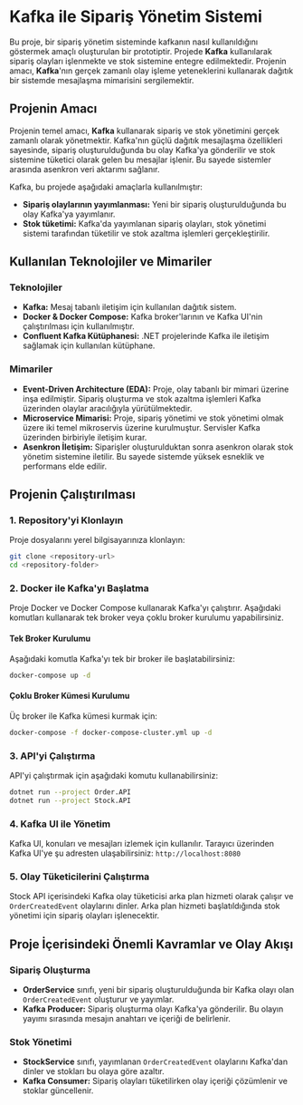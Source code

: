 # Kafka ile Sipariş Yönetim Sistemi

Bu proje, bir sipariş yönetim sisteminde kafkanın nasıl kullanıldığını göstermek amaçlı oluşturulan bir prototiptir. Projede **Kafka** kullanılarak sipariş olayları işlenmekte ve stok sistemine entegre edilmektedir. Projenin amacı, **Kafka**'nın gerçek zamanlı olay işleme yeteneklerini kullanarak dağıtık bir sistemde mesajlaşma mimarisini sergilemektir.

## Projenin Amacı

Projenin temel amacı, **Kafka** kullanarak sipariş ve stok yönetimini gerçek zamanlı olarak yönetmektir. Kafka'nın güçlü dağıtık mesajlaşma özellikleri sayesinde, sipariş oluşturulduğunda bu olay Kafka'ya gönderilir ve stok sistemine tüketici olarak gelen bu mesajlar işlenir. Bu sayede sistemler arasında asenkron veri aktarımı sağlanır.

Kafka, bu projede aşağıdaki amaçlarla kullanılmıştır:
- **Sipariş olaylarının yayımlanması:** Yeni bir sipariş oluşturulduğunda bu olay Kafka'ya yayımlanır.
- **Stok tüketimi:** Kafka'da yayımlanan sipariş olayları, stok yönetimi sistemi tarafından tüketilir ve stok azaltma işlemleri gerçekleştirilir.

## Kullanılan Teknolojiler ve Mimariler

### Teknolojiler
- **Kafka:** Mesaj tabanlı iletişim için kullanılan dağıtık sistem.
- **Docker & Docker Compose:** Kafka broker'larının ve Kafka UI'nin çalıştırılması için kullanılmıştır.
- **Confluent Kafka Kütüphanesi:** .NET projelerinde Kafka ile iletişim sağlamak için kullanılan kütüphane.

### Mimariler
- **Event-Driven Architecture (EDA):** Proje, olay tabanlı bir mimari üzerine inşa edilmiştir. Sipariş oluşturma ve stok azaltma işlemleri Kafka üzerinden olaylar aracılığıyla yürütülmektedir.
- **Microservice Mimarisi:** Proje, sipariş yönetimi ve stok yönetimi olmak üzere iki temel mikroservis üzerine kurulmuştur. Servisler Kafka üzerinden birbiriyle iletişim kurar.
- **Asenkron İletişim:** Siparişler oluşturulduktan sonra asenkron olarak stok yönetim sistemine iletilir. Bu sayede sistemde yüksek esneklik ve performans elde edilir.

## Projenin Çalıştırılması

### 1. Repository'yi Klonlayın

Proje dosyalarını yerel bilgisayarınıza klonlayın:

```bash
git clone <repository-url> 
cd <repository-folder>
```

### 2. Docker ile Kafka'yı Başlatma

Proje Docker ve Docker Compose kullanarak Kafka'yı çalıştırır. Aşağıdaki komutları kullanarak tek broker veya çoklu broker kurulumu yapabilirsiniz.

#### Tek Broker Kurulumu

Aşağıdaki komutla Kafka'yı tek bir broker ile başlatabilirsiniz:

```bash
docker-compose up -d
```


#### Çoklu Broker Kümesi Kurulumu

Üç broker ile Kafka kümesi kurmak için:

```bash
docker-compose -f docker-compose-cluster.yml up -d
```


### 3. API'yi Çalıştırma

API'yi çalıştırmak için aşağıdaki komutu kullanabilirsiniz:

```bash
dotnet run --project Order.API 
dotnet run --project Stock.API
```


### 4. Kafka UI ile Yönetim

Kafka UI, konuları ve mesajları izlemek için kullanılır. Tarayıcı üzerinden Kafka UI'ye şu adresten ulaşabilirsiniz: `http://localhost:8080`


### 5. Olay Tüketicilerini Çalıştırma

Stock API içerisindeki Kafka olay tüketicisi arka plan hizmeti olarak çalışır ve `OrderCreatedEvent` olaylarını dinler. Arka plan hizmeti başlatıldığında stok yönetimi için sipariş olayları işlenecektir.

## Proje İçerisindeki Önemli Kavramlar ve Olay Akışı

### Sipariş Oluşturma
- **OrderService** sınıfı, yeni bir sipariş oluşturulduğunda bir Kafka olayı olan `OrderCreatedEvent` oluşturur ve yayımlar.
- **Kafka Producer:** Sipariş oluşturma olayı Kafka'ya gönderilir. Bu olayın yayımı sırasında mesajın anahtarı ve içeriği de belirlenir.

### Stok Yönetimi
- **StockService** sınıfı, yayımlanan `OrderCreatedEvent` olaylarını Kafka'dan dinler ve stokları bu olaya göre azaltır.
- **Kafka Consumer:** Sipariş olayları tüketilirken olay içeriği çözümlenir ve stoklar güncellenir.
